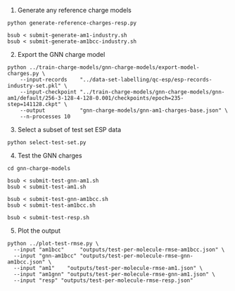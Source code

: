 1. Generate any reference charge models 

```shell
python generate-reference-charges-resp.py

bsub < submit-generate-am1-industry.sh
bsub < submit-generate-am1bcc-industry.sh
```

2. Export the GNN charge model

```shell
python ../train-charge-models/gnn-charge-models/export-model-charges.py \
    --input-records    "../data-set-labelling/qc-esp/esp-records-industry-set.pkl" \
    --input-checkpoint "../train-charge-models/gnn-charge-models/gnn-am1/default/256-3-128-4-128-0.001/checkpoints/epoch=235-step=141128.ckpt" \
    --output           "gnn-charge-models/gnn-am1-charges-base.json" \
    --n-processes 10
```

3. Select a subset of test set ESP data

```shell
python select-test-set.py
```

4. Test the GNN charges

```shell
cd gnn-charge-models

bsub < submit-test-gnn-am1.sh
bsub < submit-test-am1.sh

bsub < submit-test-gnn-am1bcc.sh
bsub < submit-test-am1bcc.sh

bsub < submit-test-resp.sh
```

5. Plot the output

```shell
python ../plot-test-rmse.py \
  --input "am1bcc"     "outputs/test-per-molecule-rmse-am1bcc.json" \
  --input "gnn-am1bcc" "outputs/test-per-molecule-rmse-gnn-am1bcc.json" \
  --input "am1"    "outputs/test-per-molecule-rmse-am1.json" \
  --input "am1gnn" "outputs/test-per-molecule-rmse-gnn-am1.json" \
  --input "resp" "outputs/test-per-molecule-rmse-resp.json"
```